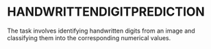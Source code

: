 # HANDWRITTENDIGITPREDICTION
The task involves identifying handwritten digits from an image and classifying them into the corresponding numerical values.
